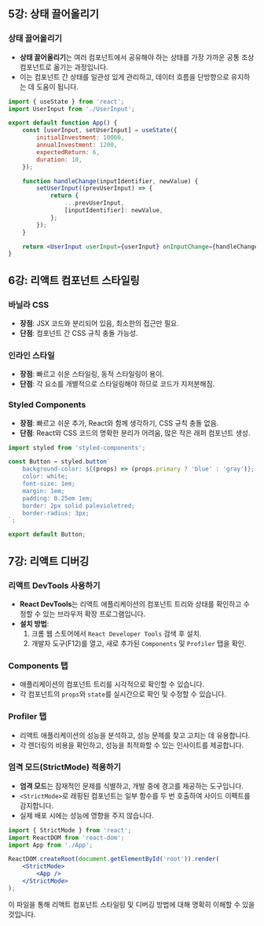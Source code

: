 ## 5강: 상태 끌어올리기

### 상태 끌어올리기

- **상태 끌어올리기**는 여러 컴포넌트에서 공유해야 하는 상태를 가장 가까운 공통 조상 컴포넌트로 옮기는 과정입니다.
- 이는 컴포넌트 간 상태를 일관성 있게 관리하고, 데이터 흐름을 단방향으로 유지하는 데 도움이 됩니다.

```jsx
import { useState } from 'react';
import UserInput from './UserInput';

export default function App() {
	const [userInput, setUserInput] = useState({
		initialInvestment: 10000,
		annualInvestment: 1200,
		expectedReturn: 6,
		duration: 10,
	});

	function handleChange(inputIdentifier, newValue) {
		setUserInput((prevUserInput) => {
			return {
				...prevUserInput,
				[inputIdentifier]: newValue,
			};
		});
	}

	return <UserInput userInput={userInput} onInputChange={handleChange} />;
}
```

## 6강: 리액트 컴포넌트 스타일링

### 바닐라 CSS

- **장점**: JSX 코드와 분리되어 있음, 최소한의 접근만 필요.
- **단점**: 컴포넌트 간 CSS 규칙 충돌 가능성.

### 인라인 스타일

- **장점**: 빠르고 쉬운 스타일링, 동적 스타일링이 용이.
- **단점**: 각 요소를 개별적으로 스타일링해야 하므로 코드가 지저분해짐.

### Styled Components

- **장점**: 빠르고 쉬운 추가, React와 함께 생각하기, CSS 규칙 충돌 없음.
- **단점**: React와 CSS 코드의 명확한 분리가 어려움, 많은 작은 래퍼 컴포넌트 생성.

```jsx
import styled from 'styled-components';

const Button = styled.button`
	background-color: ${(props) => (props.primary ? 'blue' : 'gray')};
	color: white;
	font-size: 1em;
	margin: 1em;
	padding: 0.25em 1em;
	border: 2px solid palevioletred;
	border-radius: 3px;
`;

export default Button;
```

## 7강: 리액트 디버깅

### 리액트 DevTools 사용하기

- **React DevTools**는 리액트 애플리케이션의 컴포넌트 트리와 상태를 확인하고 수정할 수 있는 브라우저 확장 프로그램입니다.
- **설치 방법**:
  1. 크롬 웹 스토어에서 `React Developer Tools` 검색 후 설치.
  2. 개발자 도구(F12)를 열고, 새로 추가된 `Components` 및 `Profiler` 탭을 확인.

### Components 탭

- 애플리케이션의 컴포넌트 트리를 시각적으로 확인할 수 있습니다.
- 각 컴포넌트의 `props`와 `state`를 실시간으로 확인 및 수정할 수 있습니다.

### Profiler 탭

- 리액트 애플리케이션의 성능을 분석하고, 성능 문제를 찾고 고치는 데 유용합니다.
- 각 렌더링의 비용을 확인하고, 성능을 최적화할 수 있는 인사이트를 제공합니다.

### 엄격 모드(StrictMode) 적용하기

- **엄격 모드**는 잠재적인 문제를 식별하고, 개발 중에 경고를 제공하는 도구입니다.
- `<StrictMode>`로 래핑된 컴포넌트는 일부 함수를 두 번 호출하여 사이드 이펙트를 감지합니다.
- 실제 배포 시에는 성능에 영향을 주지 않습니다.

```jsx
import { StrictMode } from 'react';
import ReactDOM from 'react-dom';
import App from './App';

ReactDOM.createRoot(document.getElementById('root')).render(
	<StrictMode>
		<App />
	</StrictMode>
);
```

이 파일을 통해 리액트 컴포넌트 스타일링 및 디버깅 방법에 대해 명확히 이해할 수 있을 것입니다.
